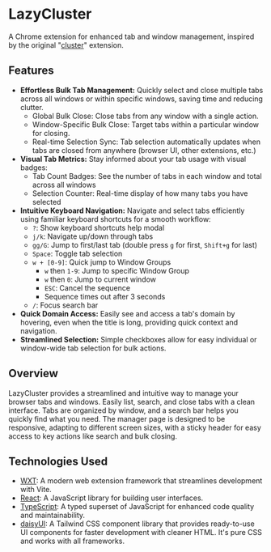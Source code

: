 # LazyCluster

A Chrome extension for enhanced tab and window management, inspired by the original "[cluster](https://chromewebstore.google.com/detail/cluster-window-tab-manage/aadahadfdmiibmdhfmpbeeebejmjnkef)" extension.

## Features

- **Effortless Bulk Tab Management:** Quickly select and close multiple tabs across all windows or within specific windows, saving time and reducing clutter.
  - Global Bulk Close: Close tabs from any window with a single action.
  - Window-Specific Bulk Close: Target tabs within a particular window for closing.
  - Real-time Selection Sync: Tab selection automatically updates when tabs are closed from anywhere (browser UI, other extensions, etc.)
- **Visual Tab Metrics:** Stay informed about your tab usage with visual badges:
  - Tab Count Badges: See the number of tabs in each window and total across all windows
  - Selection Counter: Real-time display of how many tabs you have selected
- **Intuitive Keyboard Navigation:** Navigate and select tabs efficiently using familiar keyboard shortcuts for a smooth workflow:
  - `?`: Show keyboard shortcuts help modal
  - `j/k`: Navigate up/down through tabs
  - `gg/G`: Jump to first/last tab (double press `g` for first, `Shift+g` for last)
  - `Space`: Toggle tab selection
  - `w + [0-9]`: Quick jump to Window Groups
    - `w` then `1-9`: Jump to specific Window Group
    - `w` then `0`: Jump to current window
    - `ESC`: Cancel the sequence
    - Sequence times out after 3 seconds
  - `/`: Focus search bar
- **Quick Domain Access:** Easily see and access a tab's domain by hovering, even when the title is long, providing quick context and navigation.
- **Streamlined Selection:** Simple checkboxes allow for easy individual or window-wide tab selection for bulk actions.

## Overview

LazyCluster provides a streamlined and intuitive way to manage your browser tabs and windows. Easily list, search, and close tabs with a clean interface. Tabs are organized by window, and a search bar helps you quickly find what you need. The manager page is designed to be responsive, adapting to different screen sizes, with a sticky header for easy access to key actions like search and bulk closing.

## Technologies Used

- [WXT](https://wxt.dev/): A modern web extension framework that streamlines development with Vite.
- [React](https://react.dev/): A JavaScript library for building user interfaces.
- [TypeScript](https://www.typescriptlang.org/): A typed superset of JavaScript for enhanced code quality and maintainability.
- [daisyUI](https://daisyui.com/): A Tailwind CSS component library that provides ready-to-use UI components for faster development with cleaner HTML. It's pure CSS and works with all frameworks.

